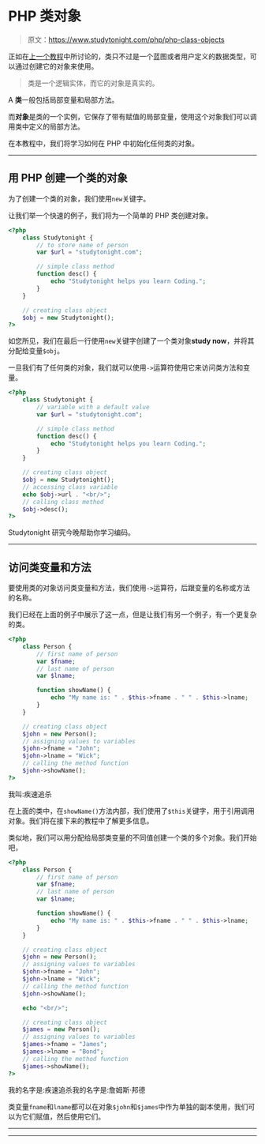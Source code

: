 # PHP 类对象

> 原文：<https://www.studytonight.com/php/php-class-objects>

正如在[上一个教程](php-class)中所讨论的，类只不过是一个蓝图或者用户定义的数据类型，可以通过创建它的对象来使用。

> 类是一个逻辑实体，而它的对象是真实的。

A **类**一般包括局部变量和局部方法。

而**对象**是类的一个实例，它保存了带有赋值的局部变量，使用这个对象我们可以调用类中定义的局部方法。

在本教程中，我们将学习如何在 PHP 中初始化任何类的对象。

* * *

## 用 PHP 创建一个类的对象

为了创建一个类的对象，我们使用`new`关键字。

让我们举一个快速的例子，我们将为一个简单的 PHP 类创建对象。

```php
<?php
    class Studytonight {
        // to store name of person
        var $url = "studytonight.com";

        // simple class method
        function desc() {
            echo "Studytonight helps you learn Coding.";
        }
    }

    // creating class object
    $obj = new Studytonight();
?>
```

如您所见，我们在最后一行使用`new`关键字创建了一个类对象**study now**，并将其分配给变量`$obj`。

一旦我们有了任何类的对象，我们就可以使用`->`运算符使用它来访问类方法和变量。

```php
<?php
    class Studytonight {
        // variable with a default value
        var $url = "studytonight.com";

        // simple class method
        function desc() {
            echo "Studytonight helps you learn Coding.";
        }
    }

    // creating class object
    $obj = new Studytonight();
    // accessing class variable
    echo $obj->url . "<br/>";
    // calling class method
    $obj->desc();
?>
```

Studytonight 研究今晚帮助你学习编码。

* * *

## 访问类变量和方法

要使用类的对象访问类变量和方法，我们使用`->`运算符，后跟变量的名称或方法的名称。

我们已经在上面的例子中展示了这一点，但是让我们有另一个例子，有一个更复杂的类。

```php
<?php
    class Person {
        // first name of person
        var $fname;
        // last name of person
        var $lname;

        function showName() {
            echo "My name is: " . $this->fname . " " . $this->lname;
        }
    }

    // creating class object
    $john = new Person();
    // assigning values to variables
    $john->fname = "John";
    $john->lname = "Wick";
    // calling the method function
    $john->showName();
?>
```

我叫:疾速追杀

在上面的类中，在`showName()`方法内部，我们使用了`$this`关键字，用于引用调用对象。我们将在接下来的教程中了解更多信息。

类似地，我们可以用分配给局部类变量的不同值创建一个类的多个对象。我们开始吧，

```php
<?php
    class Person {
        // first name of person
        var $fname;
        // last name of person
        var $lname;

        function showName() {
            echo "My name is: " . $this->fname . " " . $this->lname;
        }
    }

    // creating class object
    $john = new Person();
    // assigning values to variables
    $john->fname = "John";
    $john->lname = "Wick";
    // calling the method function
    $john->showName();

    echo "<br/>";

    // creating class object
    $james = new Person();
    // assigning values to variables
    $james->fname = "James";
    $james->lname = "Bond";
    // calling the method function
    $james->showName();
?>
```

我的名字是:疾速追杀我的名字是:詹姆斯·邦德

类变量`fname`和`lname`都可以在对象`$john`和`$james`中作为单独的副本使用，我们可以为它们赋值，然后使用它们。

* * *

* * *